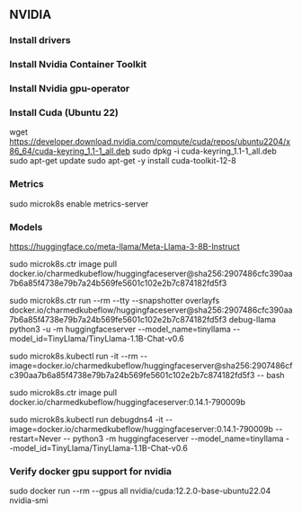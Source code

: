 ## NVIDIA

### Install drivers

### Install Nvidia Container Toolkit

### Install Nvidia gpu-operator

### Install Cuda (Ubuntu 22)
wget https://developer.download.nvidia.com/compute/cuda/repos/ubuntu2204/x86_64/cuda-keyring_1.1-1_all.deb
sudo dpkg -i cuda-keyring_1.1-1_all.deb
sudo apt-get update
sudo apt-get -y install cuda-toolkit-12-8



### Metrics
sudo microk8s enable metrics-server

### Models
https://huggingface.co/meta-llama/Meta-Llama-3-8B-Instruct




sudo microk8s.ctr image pull  docker.io/charmedkubeflow/huggingfaceserver@sha256:2907486cfc390aa7b6a85f4738e79b7a24b569fe5601c102e2b7c874182fd5f3

sudo microk8s.ctr run --rm --tty   --snapshotter overlayfs   docker.io/charmedkubeflow/huggingfaceserver@sha256:2907486cfc390aa7b6a85f4738e79b7a24b569fe5601c102e2b7c874182fd5f3   debug-llama   python3 -u -m huggingfaceserver --model_name=tinyllama --model_id=TinyLlama/TinyLlama-1.1B-Chat-v0.6

sudo microk8s.kubectl run -it --rm --image=docker.io/charmedkubeflow/huggingfaceserver@sha256:2907486cfc390aa7b6a85f4738e79b7a24b569fe5601c102e2b7c874182fd5f3 -- bash



sudo microk8s.ctr image pull docker.io/charmedkubeflow/huggingfaceserver:0.14.1-790009b

sudo microk8s.kubectl run debugdns4  -it --image=docker.io/charmedkubeflow/huggingfaceserver:0.14.1-790009b  --restart=Never   -- python3 -m huggingfaceserver --model_name=tinyllama --model_id=TinyLlama/TinyLlama-1.1B-Chat-v0.6


### Verify docker gpu support for nvidia
sudo docker run --rm --gpus all nvidia/cuda:12.2.0-base-ubuntu22.04 nvidia-smi
